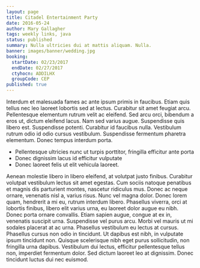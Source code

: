 ```yaml
---
layout: page
title: Citadel Entertainment Party
date: 2016-05-24
author: Mary Gallagher
tags: weekly links, java
status: published
summary: Nulla ultricies dui at mattis aliquam. Nulla.
banner: images/banner/wedding.jpg
booking:
  startDate: 02/23/2017
  endDate: 02/27/2017
  ctyhocn: ADDILHX
  groupCode: CEP
published: true
---
```

Interdum et malesuada fames ac ante ipsum primis in faucibus. Etiam quis tellus nec leo laoreet lobortis sed at lectus. Curabitur sit amet feugiat arcu. Pellentesque elementum rutrum velit ac eleifend. Sed arcu orci, bibendum a eros ut, dictum eleifend lacus. Nam sed varius augue. Suspendisse quis libero est. Suspendisse potenti. Curabitur id faucibus nulla. Vestibulum rutrum odio id odio cursus vestibulum. Suspendisse fermentum pharetra elementum. Donec tempus interdum porta.

* Pellentesque ultricies nunc ut turpis porttitor, fringilla efficitur ante porta
* Donec dignissim lacus id efficitur vulputate
* Donec laoreet felis ut elit vehicula laoreet.

Aenean molestie libero in libero eleifend, at volutpat justo finibus. Curabitur volutpat vestibulum lectus sit amet egestas. Cum sociis natoque penatibus et magnis dis parturient montes, nascetur ridiculus mus. Donec ac neque ornare, venenatis nisl a, varius risus. Nunc vel magna dolor. Donec lorem quam, hendrerit a mi eu, rutrum interdum libero. Phasellus viverra, orci at lobortis finibus, libero elit varius urna, eu laoreet dolor augue eu nibh. Donec porta ornare convallis. Etiam sapien augue, congue at ex in, venenatis suscipit urna. Suspendisse vel purus arcu.
Morbi vel mauris ut mi sodales placerat at ac urna. Phasellus vestibulum eu lectus at cursus. Phasellus cursus non odio in tincidunt. Ut dapibus est nibh, in vulputate ipsum tincidunt non. Quisque scelerisque nibh eget purus sollicitudin, non fringilla urna dapibus. Vestibulum dui lectus, efficitur pellentesque tellus non, imperdiet fermentum dolor. Sed dictum laoreet leo at dignissim. Donec tincidunt luctus dui nec euismod.
